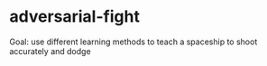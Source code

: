 # adversarial-fight
Goal: use different learning methods to teach a spaceship to shoot accurately and dodge
